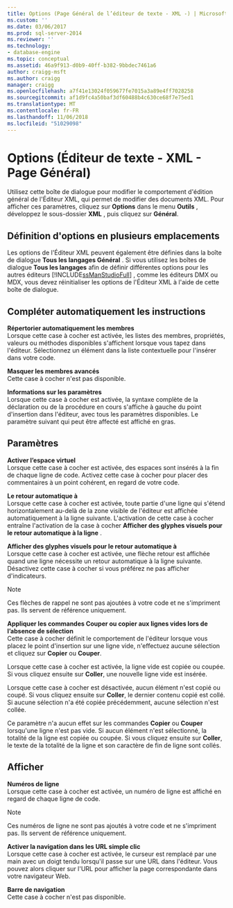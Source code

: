 ```yaml
---
title: Options (Page Général de l’éditeur de texte - XML -) | Microsoft Docs
ms.custom: ''
ms.date: 03/06/2017
ms.prod: sql-server-2014
ms.reviewer: ''
ms.technology:
- database-engine
ms.topic: conceptual
ms.assetid: 46a9f913-d0b9-40ff-b382-9bbdec7461a6
author: craigg-msft
ms.author: craigg
manager: craigg
ms.openlocfilehash: a7f41e13024f059677fe7015a3a89e4ff7028258
ms.sourcegitcommit: af1d9fc4a50baf3df60488b4c630ce68f7e75ed1
ms.translationtype: MT
ms.contentlocale: fr-FR
ms.lasthandoff: 11/06/2018
ms.locfileid: "51029098"
---
```

# <a name="options-text-editor---xml---general-page"></a>Options (Éditeur de texte - XML - Page Général)
  Utilisez cette boîte de dialogue pour modifier le comportement d'édition général de l'Éditeur XML, qui permet de modifier des documents XML. Pour afficher ces paramètres, cliquez sur **Options** dans le menu **Outils** , développez le sous-dossier **XML** , puis cliquez sur **Général**.  
  
## <a name="setting-options-in-multiple-locations"></a>Définition d'options en plusieurs emplacements  
 Les options de l'Éditeur XML peuvent également être définies dans la boîte de dialogue **Tous les langages Général** . Si vous utilisez les boîtes de dialogue **Tous les langages** afin de définir différentes options pour les autres éditeurs [!INCLUDE[ssManStudioFull](../includes/ssmanstudiofull-md.md)] , comme les éditeurs DMX ou MDX, vous devez réinitialiser les options de l'Éditeur XML à l'aide de cette boîte de dialogue.  
  
## <a name="statement-completion"></a>Compléter automatiquement les instructions  
 **Répertorier automatiquement les membres**  
 Lorsque cette case à cocher est activée, les listes des membres, propriétés, valeurs ou méthodes disponibles s'affichent lorsque vous tapez dans l'éditeur. Sélectionnez un élément dans la liste contextuelle pour l'insérer dans votre code.  
  
 **Masquer les membres avancés**  
 Cette case à cocher n'est pas disponible.  
  
 **Informations sur les paramètres**  
 Lorsque cette case à cocher est activée, la syntaxe complète de la déclaration ou de la procédure en cours s'affiche à gauche du point d'insertion dans l'éditeur, avec tous les paramètres disponibles. Le paramètre suivant qui peut être affecté est affiché en gras.  
  
## <a name="settings"></a>Paramètres  
 **Activer l’espace virtuel**  
 Lorsque cette case à cocher est activée, des espaces sont insérés à la fin de chaque ligne de code. Activez cette case à cocher pour placer des commentaires à un point cohérent, en regard de votre code.  
  
 **Le retour automatique à**  
 Lorsque cette case à cocher est activée, toute partie d'une ligne qui s'étend horizontalement au-delà de la zone visible de l'éditeur est affichée automatiquement à la ligne suivante. L'activation de cette case à cocher entraîne l'activation de la case à cocher **Afficher des glyphes visuels pour le retour automatique à la ligne** .  
  
 **Afficher des glyphes visuels pour le retour automatique à**  
 Lorsque cette case à cocher est activée, une flèche retour est affichée quand une ligne nécessite un retour automatique à la ligne suivante. Désactivez cette case à cocher si vous préférez ne pas afficher d'indicateurs.  
  
> [!NOTE]  
>  Ces flèches de rappel ne sont pas ajoutées à votre code et ne s'impriment pas. Ils servent de référence uniquement.  
  
 **Appliquer les commandes Couper ou copier aux lignes vides lors de l’absence de sélection**  
 Cette case à cocher définit le comportement de l'éditeur lorsque vous placez le point d'insertion sur une ligne vide, n'effectuez aucune sélection et cliquez sur **Copier** ou **Couper**.  
  
 Lorsque cette case à cocher est activée, la ligne vide est copiée ou coupée. Si vous cliquez ensuite sur **Coller**, une nouvelle ligne vide est insérée.  
  
 Lorsque cette case à cocher est désactivée, aucun élément n'est copié ou coupé. Si vous cliquez ensuite sur **Coller**, le dernier contenu copié est collé. Si aucune sélection n'a été copiée précédemment, aucune sélection n'est collée.  
  
 Ce paramètre n'a aucun effet sur les commandes **Copier** ou **Couper** lorsqu'une ligne n'est pas vide. Si aucun élément n'est sélectionné, la totalité de la ligne est copiée ou coupée. Si vous cliquez ensuite sur **Coller**, le texte de la totalité de la ligne et son caractère de fin de ligne sont collés.  
  
## <a name="display"></a>Afficher  
 **Numéros de ligne**  
 Lorsque cette case à cocher est activée, un numéro de ligne est affiché en regard de chaque ligne de code.  
  
> [!NOTE]  
>  Ces numéros de ligne ne sont pas ajoutés à votre code et ne s'impriment pas. Ils servent de référence uniquement.  
  
 **Activer la navigation dans les URL simple clic**  
 Lorsque cette case à cocher est activée, le curseur est remplacé par une main avec un doigt tendu lorsqu'il passe sur une URL dans l'éditeur. Vous pouvez alors cliquer sur l'URL pour afficher la page correspondante dans votre navigateur Web.  
  
 **Barre de navigation**  
 Cette case à cocher n'est pas disponible.  
  
  
